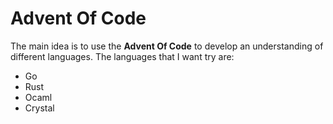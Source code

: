 # Advent Of Code

The main idea is to use the **Advent Of Code** to develop an understanding of different languages.
The languages that I want try are:
- Go
- Rust
- Ocaml
- Crystal
